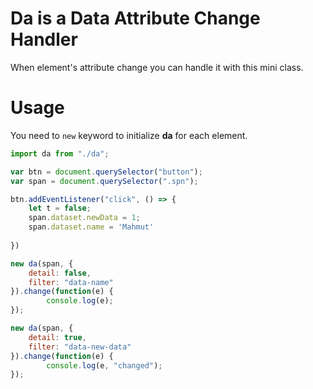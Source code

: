 # Da is a Data Attribute Change Handler

When element's attribute change you can handle it with this mini class.

# Usage

You need to `new` keyword to initialize **da** for each element.

```javascript
import da from "./da";

var btn = document.querySelector("button");
var span = document.querySelector(".spn");

btn.addEventListener("click", () => {
	let t = false;
	span.dataset.newData = 1;
	span.dataset.name = 'Mahmut'
	
})

new da(span, {
	detail: false,
	filter: "data-name"
}).change(function(e) {
		console.log(e);
});

new da(span, {
	detail: true,
	filter: "data-new-data"
}).change(function(e) {
		console.log(e, "changed");
});
```